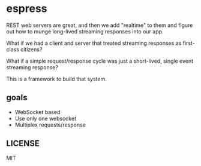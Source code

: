 # espress

REST web servers are great, and then we add "realtime" to them and figure out how to munge long-lived streaming responses into our app.

What if we had a client and server that treated streaming responses as first-class citizens?

What if a simple request/response cycle was just a short-lived, single event streaming response?

This is a framework to build that system.

## goals

* WebSocket based
* Use only one websocket
* Multiplex requests/response

## LICENSE

MIT

